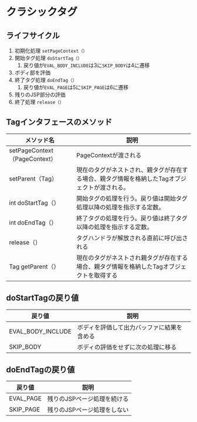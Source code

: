 # クラシックタグ

## ライフサイクル

1. 初期化処理 `setPageContext（）`
1. 開始タグ処理 `doStartTag（）`
    1. 戻り値が`EVAL_BODY_INCLUDE`は3に`SKIP_BODY`は4に遷移
1. ボディ部を評価
1. 終了タグ処理 `doEndTag（）`
    1. 戻り値が`EVAL_PAGE`は5に`SKIP_PAGE`は6に遷移
5. 残りのJSP部分の評価
6. 終了処理 `release（）`


## Tagインタフェースのメソッド

|メソッド名|説明|
|---|---|
|setPageContext（PageContext）|PageContextが渡される|
|setParent（Tag）|現在のタグがネストされ、親タグが存在する場合、親タグ情報を格納したTagオブジェクトが渡される。|
|int doStartTag（）|開始タグの処理を行う。戻り値は開始タグ処理以降の処理を指示する定数。|
|int doEndTag（）|終了タグの処理を行う。戻り値は終了タグ以降の処理を指示する定数。|
|release（）|タグハンドラが解放される直前に呼び出される|
|Tag getParent（）|現在のタグがネストされ親タグが存在する場合、親タグ情報を格納したTagオブジェクトを取得する|

## doStartTagの戻り値

|戻り値|説明|
|---|---|
|EVAL_BODY_INCLUDE|ボディを評価して出力バッファに結果を含める|
|SKIP_BODY|ボディの評価をせずに次の処理に移る|

## doEndTagの戻り値

|戻り値|説明|
|---|---|
|EVAL_PAGE|残りのJSPページ処理を続ける|
|SKIP_PAGE|残りのJSPページ処理をしない|
